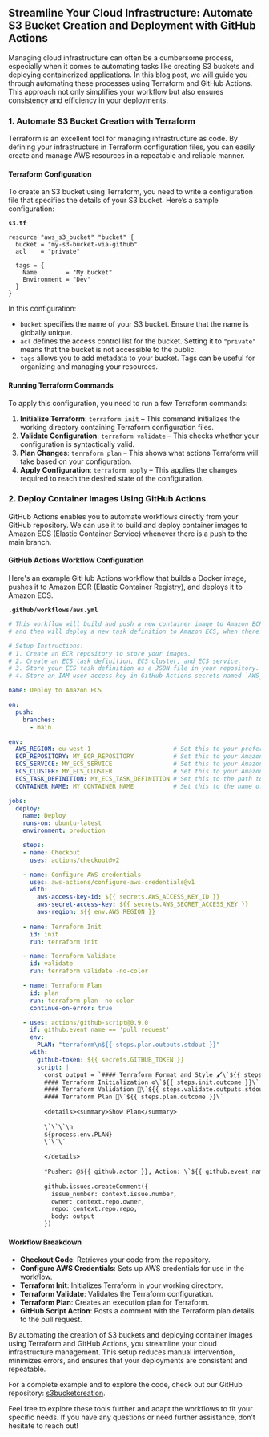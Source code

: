 ## Streamline Your Cloud Infrastructure: Automate S3 Bucket Creation and Deployment with GitHub Actions

Managing cloud infrastructure can often be a cumbersome process, especially when it comes to automating tasks like creating S3 buckets and deploying containerized applications. In this blog post, we will guide you through automating these processes using Terraform and GitHub Actions. This approach not only simplifies your workflow but also ensures consistency and efficiency in your deployments.

### 1. Automate S3 Bucket Creation with Terraform

Terraform is an excellent tool for managing infrastructure as code. By defining your infrastructure in Terraform configuration files, you can easily create and manage AWS resources in a repeatable and reliable manner.

#### Terraform Configuration

To create an S3 bucket using Terraform, you need to write a configuration file that specifies the details of your S3 bucket. Here’s a sample configuration:

**`s3.tf`**

```hcl
resource "aws_s3_bucket" "bucket" {
  bucket = "my-s3-bucket-via-github"
  acl    = "private"

  tags = {
    Name        = "My bucket"
    Environment = "Dev"
  }
}
```

In this configuration:
- `bucket` specifies the name of your S3 bucket. Ensure that the name is globally unique.
- `acl` defines the access control list for the bucket. Setting it to `"private"` means that the bucket is not accessible to the public.
- `tags` allows you to add metadata to your bucket. Tags can be useful for organizing and managing your resources.

#### Running Terraform Commands

To apply this configuration, you need to run a few Terraform commands:
1. **Initialize Terraform**: `terraform init` – This command initializes the working directory containing Terraform configuration files.
2. **Validate Configuration**: `terraform validate` – This checks whether your configuration is syntactically valid.
3. **Plan Changes**: `terraform plan` – This shows what actions Terraform will take based on your configuration.
4. **Apply Configuration**: `terraform apply` – This applies the changes required to reach the desired state of the configuration.

### 2. Deploy Container Images Using GitHub Actions

GitHub Actions enables you to automate workflows directly from your GitHub repository. We can use it to build and deploy container images to Amazon ECS (Elastic Container Service) whenever there is a push to the main branch.

#### GitHub Actions Workflow Configuration

Here's an example GitHub Actions workflow that builds a Docker image, pushes it to Amazon ECR (Elastic Container Registry), and deploys it to Amazon ECS.

**`.github/workflows/aws.yml`**

```yaml
# This workflow will build and push a new container image to Amazon ECR,
# and then will deploy a new task definition to Amazon ECS, when there is a push to the main branch.

# Setup Instructions:
# 1. Create an ECR repository to store your images.
# 2. Create an ECS task definition, ECS cluster, and ECS service.
# 3. Store your ECS task definition as a JSON file in your repository.
# 4. Store an IAM user access key in GitHub Actions secrets named `AWS_ACCESS_KEY_ID` and `AWS_SECRET_ACCESS_KEY`.

name: Deploy to Amazon ECS

on:
  push:
    branches:
      - main

env:
  AWS_REGION: eu-west-1                       # Set this to your preferred AWS region
  ECR_REPOSITORY: MY_ECR_REPOSITORY           # Set this to your Amazon ECR repository name
  ECS_SERVICE: MY_ECS_SERVICE                 # Set this to your Amazon ECS service name
  ECS_CLUSTER: MY_ECS_CLUSTER                 # Set this to your Amazon ECS cluster name
  ECS_TASK_DEFINITION: MY_ECS_TASK_DEFINITION # Set this to the path to your Amazon ECS task definition file
  CONTAINER_NAME: MY_CONTAINER_NAME           # Set this to the name of the container in your task definition

jobs:
  deploy:
    name: Deploy
    runs-on: ubuntu-latest
    environment: production

    steps:
    - name: Checkout
      uses: actions/checkout@v2

    - name: Configure AWS credentials
      uses: aws-actions/configure-aws-credentials@v1
      with:
        aws-access-key-id: ${{ secrets.AWS_ACCESS_KEY_ID }}
        aws-secret-access-key: ${{ secrets.AWS_SECRET_ACCESS_KEY }}
        aws-region: ${{ env.AWS_REGION }}
    
    - name: Terraform Init
      id: init
      run: terraform init

    - name: Terraform Validate
      id: validate
      run: terraform validate -no-color

    - name: Terraform Plan
      id: plan
      run: terraform plan -no-color
      continue-on-error: true

    - uses: actions/github-script@0.9.0
      if: github.event_name == 'pull_request'
      env:
        PLAN: "terraform\n${{ steps.plan.outputs.stdout }}"
      with:
        github-token: ${{ secrets.GITHUB_TOKEN }}
        script: |
          const output = `#### Terraform Format and Style 🖌\`${{ steps.fmt.outcome }}\`
          #### Terraform Initialization ⚙️\`${{ steps.init.outcome }}\`
          #### Terraform Validation 🤖\`${{ steps.validate.outputs.stdout }}\`
          #### Terraform Plan 📖\`${{ steps.plan.outcome }}\`
          
          <details><summary>Show Plan</summary>
          
          \`\`\`\n
          ${process.env.PLAN}
          \`\`\`
          
          </details>
          
          *Pusher: @${{ github.actor }}, Action: \`${{ github.event_name }}\`, Working Directory: \`${{ env.tf_actions_working_dir }}\`, Workflow: \`${{ github.workflow }}\`*`;
          
          github.issues.createComment({
            issue_number: context.issue.number,
            owner: context.repo.owner,
            repo: context.repo.repo,
            body: output
          })
```

#### Workflow Breakdown

- **Checkout Code**: Retrieves your code from the repository.
- **Configure AWS Credentials**: Sets up AWS credentials for use in the workflow.
- **Terraform Init**: Initializes Terraform in your working directory.
- **Terraform Validate**: Validates the Terraform configuration.
- **Terraform Plan**: Creates an execution plan for Terraform.
- **GitHub Script Action**: Posts a comment with the Terraform plan details to the pull request.

By automating the creation of S3 buckets and deploying container images using Terraform and GitHub Actions, you streamline your cloud infrastructure management. This setup reduces manual intervention, minimizes errors, and ensures that your deployments are consistent and repeatable.

For a complete example and to explore the code, check out our GitHub repository: [s3bucketcreation](https://github.com/techforall247/s3bucketcreation).

Feel free to explore these tools further and adapt the workflows to fit your specific needs. If you have any questions or need further assistance, don’t hesitate to reach out!